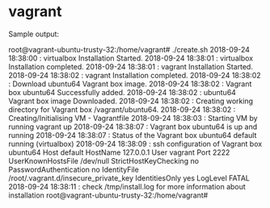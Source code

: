 # vagrant
Sample output:


root@vagrant-ubuntu-trusty-32:/home/vagrant# ./create.sh
2018-09-24 18:38:00 : virtualbox Installation Started.
2018-09-24 18:38:01 : virtualbox Installation completed.
2018-09-24 18:38:01 : vagrant Installation Started.
2018-09-24 18:38:02 : vagrant Installation completed.
2018-09-24 18:38:02 : Download ubuntu64 Vagrant box image.
2018-09-24 18:38:02 : Vagrant box ubuntu64 Successfully added.
2018-09-24 18:38:02 : ubuntu64 Vagrant box image Downloaded.
2018-09-24 18:38:02 : Creating working directory for Vagrant box /vagrant/ubuntu64.
2018-09-24 18:38:02 : Creating/Initialising VM - Vagrantfile
2018-09-24 18:38:03 : Starting VM by running vagrant up
2018-09-24 18:38:07 : Vagrant box ubuntu64 is up and running
2018-09-24 18:38:07 : Status of the Vagrant box ubuntu64
default                   running (virtualbox)
2018-09-24 18:38:09 : ssh configuration of Vagrant box ubuntu64
Host default
  HostName 127.0.0.1
  User vagrant
  Port 2222
  UserKnownHostsFile /dev/null
  StrictHostKeyChecking no
  PasswordAuthentication no
  IdentityFile /root/.vagrant.d/insecure_private_key
  IdentitiesOnly yes
  LogLevel FATAL
2018-09-24 18:38:11 : check /tmp/install.log for more information about installation
root@vagrant-ubuntu-trusty-32:/home/vagrant#
